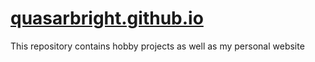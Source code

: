 # [quasarbright.github.io](https://quasarbright.github.io/)
This repository contains hobby projects as well as my personal website
